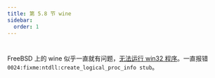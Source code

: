 ```yaml
---
title: 第 5.8 节 wine
sidebar:
  order: 1
---
```

# 

FreeBSD 上的 wine 似乎一直就有问题，[无法运行 win32 程序](https://bugs.freebsd.org/bugzilla/show_bug.cgi?id=265273)。一直报错 `0024:fixme:ntdll:create_logical_proc_info stub`。
